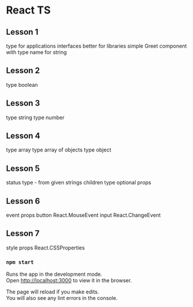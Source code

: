 # React TS

## Lesson 1

type for applications
interfaces better for libraries
simple Greet component with type name for string

## Lesson 2

type boolean

## Lesson 3

type string
type number

## Lesson 4

type array
type array of objects
type object

## Lesson 5

status type - from given strings
children type
optional props

## Lesson 6

event props 
button  React.MouseEvent<HTMLButtonElement>
input   React.ChangeEvent<HTMLInputElement>

## Lesson 7

style props React.CSSProperties






### `npm start`

Runs the app in the development mode.\
Open [http://localhost:3000](http://localhost:3000) to view it in the browser.

The page will reload if you make edits.\
You will also see any lint errors in the console.